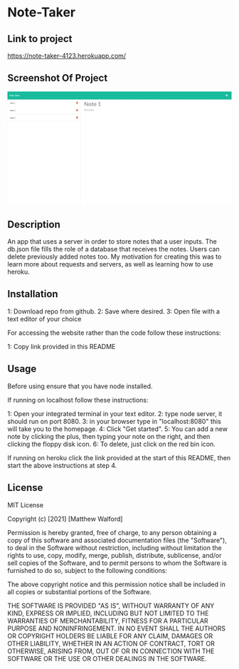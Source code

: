 # Note-Taker

## Link to project

<a href="https://note-taker-4123.herokuapp.com/">https://note-taker-4123.herokuapp.com/</a>

## Screenshot Of Project

<img src="./public/assets/images/screenshot.jpg" alt="an image of the product in action">

## Description

An app that uses a server in order to store notes that a user inputs. The db.json file fills the role of a database that receives the notes. Users can delete previously added notes too.
My motivation for creating this was to learn more about requests and servers, as well as learning how to use heroku.

## Installation

1: Download repo from github. 2: Save where desired. 3: Open file with a text editor of your choice

For accessing the website rather than the code follow these instructions:

1: Copy link provided in this README

## Usage

Before using ensure that you have node installed.

If running on localhost follow these instructions:

1: Open your integrated terminal in your text editor. 2: type node server, it should run on port 8080. 3: in your browser type in "localhost:8080" this will take you to the homepage. 4: Click "Get started". 5: You can add a new note by clicking the plus, then typing your note on the right, and then clicking the floppy disk icon. 6: To delete, just click on the red bin icon.

If running on heroku click the link provided at the start of this README, then start the above instructions at step 4.

## License

MIT License

Copyright (c) [2021] [Matthew Walford]

Permission is hereby granted, free of charge, to any person obtaining a copy of this software and associated documentation files (the "Software"), to deal in the Software without restriction, including without limitation the rights to use, copy, modify, merge, publish, distribute, sublicense, and/or sell copies of the Software, and to permit persons to whom the Software is furnished to do so, subject to the following conditions:

The above copyright notice and this permission notice shall be included in all copies or substantial portions of the Software.

THE SOFTWARE IS PROVIDED "AS IS", WITHOUT WARRANTY OF ANY KIND, EXPRESS OR IMPLIED, INCLUDING BUT NOT LIMITED TO THE WARRANTIES OF MERCHANTABILITY, FITNESS FOR A PARTICULAR PURPOSE AND NONINFRINGEMENT. IN NO EVENT SHALL THE AUTHORS OR COPYRIGHT HOLDERS BE LIABLE FOR ANY CLAIM, DAMAGES OR OTHER LIABILITY, WHETHER IN AN ACTION OF CONTRACT, TORT OR OTHERWISE, ARISING FROM, OUT OF OR IN CONNECTION WITH THE SOFTWARE OR THE USE OR OTHER DEALINGS IN THE SOFTWARE.